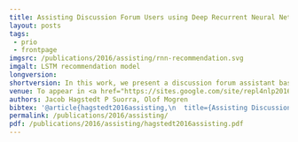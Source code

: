 ```yaml
---
title: Assisting Discussion Forum Users using Deep Recurrent Neural Networks
layout: posts
tags:
 - prio
 - frontpage
imgsrc: /publications/2016/assisting/rnn-recommendation.svg
imgalt: LSTM recommendation model
longversion:
shortversion: In this work, we present a discussion forum assistant based on deep recurrent neural networks (RNNs). The assistant is trained to perform three different tasks when faced with a question from a user. Firstly, to recommend related posts. Secondly, to recommend other users that might be able to help. Thirdly, it recommends other channels in the forum where people may discuss related topics. Our recurrent forum assistant is evaluated experimentally by prediction accuracy for the end--to--end trainable parts, as well as by performing an end-user study. We conclude that the model generalizes well, and is helpful for the users.
venue: To appear in <a href="https://sites.google.com/site/repl4nlp2016/">RepL4NLP at ACL 2016</a> in Berlin, August 11.
authors: Jacob Hagstedt P Suorra, Olof Mogren
bibtex: '@article{hagstedt2016assisting,\n  title={Assisting Discussion Forum Users using Deep Recurrent Neural Networks},\n  author={Hagstedt P Suorra, Jacob and Mogren, Olof},\n  journal={Representation Learning for NLP RepL4NLP at ACL 2016},\n  year={2016},\n  publisher={null}\n}\n'
permalink: /publications/2016/assisting/
pdf: /publications/2016/assisting/hagstedt2016assisting.pdf
---
```


